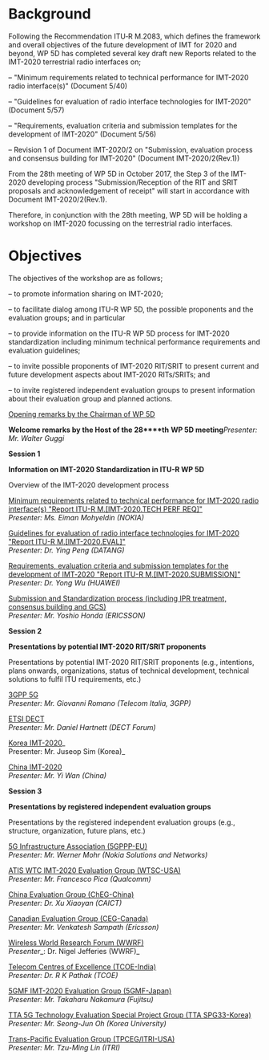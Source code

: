 # Background

Following the Recommendation ITU‑R M.2083, which defines the framework and overall objectives of the future development of IMT for 2020 and beyond, WP 5D has completed several key draft new Reports related to the IMT-2020 terrestrial radio interfaces on;

–                 "Minimum requirements related to technical performance for IMT-2020 radio interface(s)" (Document 5/40)

–                 "Guidelines for evaluation of radio interface technologies for IMT-2020" (Document 5/57)

–                 "Requirements, evaluation criteria and submission templates for the development of IMT-2020" (Document 5/56)

–                 Revision 1 of Document IMT-2020/2 on "Submission, evaluation process and consensus building for IMT-2020" (Document IMT-2020/2(Rev.1))

From the 28th meeting of WP 5D in October 2017, the Step 3 of the IMT-2020 developing process "Submission/Reception of the RIT and SRIT proposals and acknowledgement of receipt" will start in accordance with Document IMT-2020/2(Rev.1).

Therefore, in conjunction with the 28th meeting, WP 5D will be holding a workshop on IMT-2020 focussing on the terrestrial radio interfaces.

# Objectives
The objectives of the workshop are as follows;

–                 to promote information sharing on IMT-2020;

–                 to facilitate dialog among ITU-R WP 5D, the possible proponents and the evaluation groups; and in particular

–                 to provide information on the ITU-R WP 5D process for IMT-2020 standardization including minimum technical performance requirements and evaluation guidelines;

–                 to invite possible proponents of IMT-2020 RIT/SRIT to present current and future development aspects about IMT-2020 RITs/SRITs; and

–                 to invite registered independent evaluation groups to present information about their evaluation group and planned actions.


[Opening remarks by the Chairman of WP 5D](https://www.itu.int/en/ITU-R/study-groups/rsg5/rwp5d/imt-2020/Documents/S00-1_Comparison%20IMT%20TechDevelop_Rev.pdf)


**Welcome remarks by the Host of the 28****th** **WP 5D meeting**_Presenter: Mr. Walter Guggi_ 

**Session 1**

**Information on IMT-2020 Standardization in ITU-R WP 5D**

Overview of the IMT-2020 development process

[Minimum requirements related to technical performance for IMT-2020 radio interface(s) "Report ITU-R M.\[IMT-2020.TECH PERF REQ\]"​](https://www.itu.int/en/ITU-R/study-groups/rsg5/rwp5d/imt-2020/Documents/S01-1_Requirements%20for%20IMT-2020_Rev.pdf)  
_Presenter: Ms. Eiman Mohyeldin (NOKIA)_


[Guidelines for evaluation of radio interface technologies for IMT-2020 "Report ITU-R M.\[IMT-2020.EVAL\]"​](https://www.itu.int/en/ITU-R/study-groups/rsg5/rwp5d/imt-2020/Documents/S01-2_Draft%20Report%20Evaluation%20for%20IMT-2020.pdf)  
_Presenter: Dr. Ying Peng (DATANG)_


[Requirements, evaluation criteria and submission templates for the development of IMT‑2020 "Report ITU-R M.\[IMT-2020.SUBMISSION\]"](https://www.itu.int/en/ITU-R/study-groups/rsg5/rwp5d/imt-2020/Documents/S01-3_Draft%20Report%20Submission%20for%20IMT-2020.pdf)  
_Presenter: Dr. Yong Wu (HUAWEI)_


[Submission and Standardization process (including IPR treatment, consensus building and GCS)](https://www.itu.int/en/ITU-R/study-groups/rsg5/rwp5d/imt-2020/Documents/S01-4_Standardization%20Process%20for%20IMT-2020_Rev.pdf)  
_Presenter: Mr. Yoshio Honda (ERICSSON)_


**Session 2**

**Presentations by potential IMT-2020 RIT/SRIT proponents**
 
Presentations by potential IMT-2020 RIT/SRIT proponents (e.g., intentions, plans onwards, organizations, status of technical development, technical solutions to fulfil ITU requirements, etc.)

​[3GPP 5G](https://www.itu.int/en/ITU-R/study-groups/rsg5/rwp5d/imt-2020/Documents/S02-1_3GPP%20IMT-2020.pdf)  
_Presenter:_ _Mr. Giovanni Romano (Telecom Italia, 3GPP)_


​[ETSI DECT](https://www.itu.int/en/ITU-R/study-groups/rsg5/rwp5d/imt-2020/Documents/S02-2_ETSI%20DECT%20IMT-2020.pdf)  
_Presenter: Mr. Daniel Hartnett (DECT Forum)_


[​Korea IMT-2020](https://www.itu.int/en/ITU-R/study-groups/rsg5/rwp5d/imt-2020/Documents/S02-3_Korea%20IMT-2020.pdf)_  
Presenter: Mr. Juseop Sim (Korea)_


​[China IMT-2020](https://www.itu.int/en/ITU-R/study-groups/rsg5/rwp5d/imt-2020/Documents/S02-4_China%20IMT-2020.pdf)  
_Presenter: Mr. Yi _Wan_ (China)_

**Session 3**

**Presentations by registered independent evaluation groups**

Presentations by the registered independent evaluation groups (e.g., structure, organization, future plans, etc.)

[​5G Infrastructure Association (5GPPP-EU)](https://www.itu.int/en/ITU-R/study-groups/rsg5/rwp5d/imt-2020/Documents/S03-1_5GPPP%20EU_Rev.pdf)  
_Presenter: Mr. Werner Mohr (Nokia Solutions and Networks)_


[​ATIS WTC IMT-2020 Evaluation Group (WTSC-USA)](https://www.itu.int/en/ITU-R/study-groups/rsg5/rwp5d/imt-2020/Documents/S03-2_ATIS%20WTSC%20USA.pdf)  
_Presenter: Mr. Francesco Pica (Qualcomm)_

[​China Evaluation Group (ChEG-China)](https://www.itu.int/en/ITU-R/study-groups/rsg5/rwp5d/imt-2020/Documents/S03-3_ChEG%20China.pdf)  
_Presenter: Dr. _Xu _Xiaoyan__ (CAICT)_

​​[Canadian Evaluation Group (CEG-Canada)](https://www.itu.int/en/ITU-R/study-groups/rsg5/rwp5d/imt-2020/Documents/S03-4_CEG%20Canada.pdf)  
_Presenter: Mr. Venkatesh Sampath (Ericsson)_


[​Wireless World Research Forum (WWRF)](https://www.itu.int/en/ITU-R/study-groups/rsg5/rwp5d/imt-2020/Documents/S03-5_WWRF%20Rev.pdf)  
_Presenter__: Dr. Nigel Jefferies (WWRF)_


[​Telecom Centres of Excellence (TCOE-India)](https://www.itu.int/en/ITU-R/study-groups/rsg5/rwp5d/imt-2020/Documents/S03-6_TCOE%20IndiaRev.pdf)  
_Presenter: Dr. R K Pathak (TCOE)_

[​5GMF IMT-2020 Evaluation Group (5GMF-Japan)](https://www.itu.int/en/ITU-R/study-groups/rsg5/rwp5d/imt-2020/Documents/S03-7_5GMF%20Japan.pdf)  
_Presenter: Mr. Takaharu Nakamura (Fujitsu)_


[​TTA 5G Technology Evaluation Special Project Group (TTA SPG33-Korea)](https://www.itu.int/en/ITU-R/study-groups/rsg5/rwp5d/imt-2020/Documents/S03-8_TTA%20SPG33%20Korea.pdf)  
_Presenter: Mr. Seong-Jun Oh (Korea University)_


[​Trans-Pacific Evaluation Group (TPCEG/ITRI-USA)](https://www.itu.int/en/ITU-R/study-groups/rsg5/rwp5d/imt-2020/Documents/S03-9_TPCEG_ITRI%20USA.pdf)  
_Presenter: Mr. Tzu-Ming Lin (ITRI)_


​
